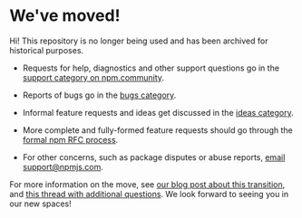 # We've moved!

Hi! This repository is no longer being used and has been archived for historical purposes.

* Requests for help, diagnostics and other support questions go in the [support category on npm.community](https://npm.community/c/support).

* Reports of bugs go in the [bugs category](https://npm.community/c/bugs).

* Informal feature requests and ideas get discussed in the [ideas category](https://npm.community/c/ideas).

* More complete and fully-formed feature requests should go through the [formal npm RFC process](https://github.com/npm/rfcs).

* For other concerns, such as package disputes or abuse reports, [email support@npmjs.com](mailto:support@npmjs.com).

For more information on the move, see [our blog post about this transition](https://blog.npmjs.org/post/175587538995/announcing-npmcommunity), and [this thread with additional questions](https://npm.community/t/request-for-more-details-about-moving-from-github-issues-to-npm-community/309). We look forward to seeing you in our new spaces!
